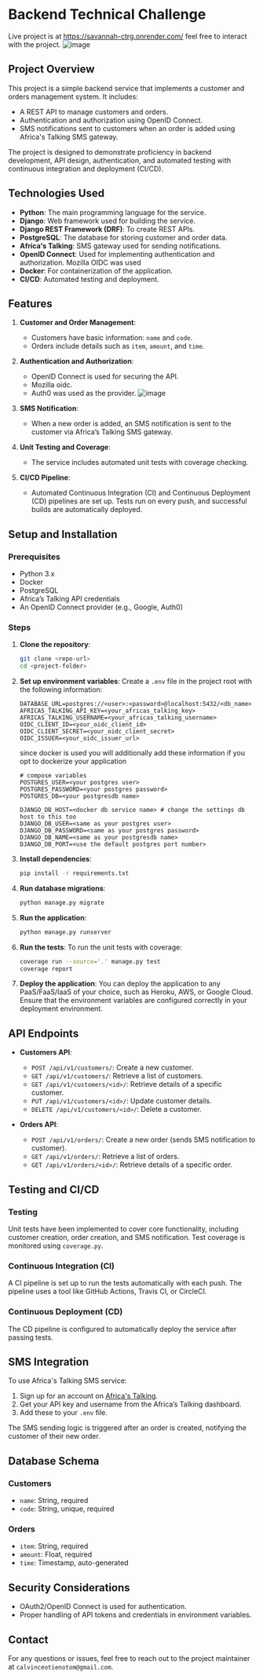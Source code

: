 # Backend Technical Challenge
Live project is at https://savannah-ctrg.onrender.com/ feel free to interact with the project.
![image](https://github.com/user-attachments/assets/1e160378-14c2-47c6-9d98-e4971db0f036)


## Project Overview

This project is a simple backend service that implements a customer and orders management system. It includes:
- A REST API to manage customers and orders.
- Authentication and authorization using OpenID Connect.
- SMS notifications sent to customers when an order is added using Africa's Talking SMS gateway.

The project is designed to demonstrate proficiency in backend development, API design, authentication, and automated testing with continuous integration and deployment (CI/CD).

## Technologies Used
- **Python**: The main programming language for the service.
- **Django**: Web framework used for building the service.
- **Django REST Framework (DRF)**: To create REST APIs.
- **PostgreSQL**: The database for storing customer and order data.
- **Africa's Talking**: SMS gateway used for sending notifications.
- **OpenID Connect**: Used for implementing authentication and authorization. Mozilla OIDC was used
- **Docker**: For containerization of the application.
- **CI/CD**: Automated testing and deployment.

## Features

1. **Customer and Order Management**:
   - Customers have basic information: `name` and `code`.
   - Orders include details such as `item`, `amount`, and `time`.

2. **Authentication and Authorization**:
   - OpenID Connect is used for securing the API.
   - Mozilla oidc.
   - Auth0 was used as the provider.
![image](https://github.com/user-attachments/assets/e2128d55-e9a5-4b62-8573-2aa37f13d2fc)


3. **SMS Notification**:
   - When a new order is added, an SMS notification is sent to the customer via Africa’s Talking SMS gateway.

4. **Unit Testing and Coverage**:
   - The service includes automated unit tests with coverage checking.

5. **CI/CD Pipeline**:
   - Automated Continuous Integration (CI) and Continuous Deployment (CD) pipelines are set up. Tests run on every push, and successful builds are automatically deployed.

## Setup and Installation

### Prerequisites

- Python 3.x
- Docker
- PostgreSQL
- Africa’s Talking API credentials
- An OpenID Connect provider (e.g., Google, Auth0)

### Steps

1. **Clone the repository**:
   ```bash
   git clone <repo-url>
   cd <project-folder>
   ```

2. **Set up environment variables**:
   Create a `.env` file in the project root with the following information:
   ```env
   DATABASE_URL=postgres://<user>:<password>@localhost:5432/<db_name>
   AFRICAS_TALKING_API_KEY=<your_africas_talking_key>
   AFRICAS_TALKING_USERNAME=<your_africas_talking_username>
   OIDC_CLIENT_ID=<your_oidc_client_id>
   OIDC_CLIENT_SECRET=<your_oidc_client_secret>
   OIDC_ISSUER=<your_oidc_issuer_url>
   ```
   since docker is used you will additionally add these information if you opt to dockerize your application
   ```
   # compose variables
   POSTGRES_USER=<your postgres user>
   POSTGRES_PASSWORD=<your postgres password>
   POSTGRES_DB=<your postgresdb name>
   
   DJANGO_DB_HOST=<docker db service name> # change the settings db host to this too
   DJANGO_DB_USER=<same as your postgres user>
   DJANGO_DB_PASSWORD=<same as your postgres password>
   DJANGO_DB_NAME=<same as your postgresdb name>
   DJANGO_DB_PORT=<use the default postgres port number>
   ```

4. **Install dependencies**:
   ```bash
   pip install -r requirements.txt
   ```

5. **Run database migrations**:
   ```bash
   python manage.py migrate
   ```

6. **Run the application**:
   ```bash
   python manage.py runserver
   ```

7. **Run the tests**:
   To run the unit tests with coverage:
   ```bash
   coverage run --source='.' manage.py test
   coverage report
   ```

8. **Deploy the application**:
   You can deploy the application to any PaaS/FaaS/IaaS of your choice, such as Heroku, AWS, or Google Cloud. Ensure that the environment variables are configured correctly in your deployment environment.

## API Endpoints

- **Customers API**:
  - `POST /api/v1/customers/`: Create a new customer.
  - `GET /api/v1/customers/`: Retrieve a list of customers.
  - `GET /api/v1/customers/<id>/`: Retrieve details of a specific customer.
  - `PUT /api/v1/customers/<id>/`: Update customer details.
  - `DELETE /api/v1/customers/<id>/`: Delete a customer.

- **Orders API**:
  - `POST /api/v1/orders/`: Create a new order (sends SMS notification to customer).
  - `GET /api/v1/orders/`: Retrieve a list of orders.
  - `GET /api/v1/orders/<id>/`: Retrieve details of a specific order.

## Testing and CI/CD

### Testing
Unit tests have been implemented to cover core functionality, including customer creation, order creation, and SMS notification. Test coverage is monitored using `coverage.py`.

### Continuous Integration (CI)
A CI pipeline is set up to run the tests automatically with each push. The pipeline uses a tool like GitHub Actions, Travis CI, or CircleCI. 

### Continuous Deployment (CD)
The CD pipeline is configured to automatically deploy the service after passing tests.

## SMS Integration

To use Africa's Talking SMS service:
1. Sign up for an account on [Africa's Talking](https://africastalking.com/).
2. Get your API key and username from the Africa’s Talking dashboard.
3. Add these to your `.env` file.

The SMS sending logic is triggered after an order is created, notifying the customer of their new order.

## Database Schema

### Customers
- `name`: String, required
- `code`: String, unique, required

### Orders
- `item`: String, required
- `amount`: Float, required
- `time`: Timestamp, auto-generated

## Security Considerations

- OAuth2/OpenID Connect is used for authentication.
- Proper handling of API tokens and credentials in environment variables.

## Contact

For any questions or issues, feel free to reach out to the project maintainer at `calvinceotienotom@gmail.com`.
